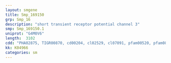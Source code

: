 ```yaml
---
layout: smgene
title: Smp_169150
grp: Smp_16
description: "short transient receptor potential channel 3"
smp: Smp_169150.1
uniprot: "G4M0V6"
length:  3102
cdd: "PHA02875, TIGR00870, cd00204, cl02529, cl07091, pfam00520, pfam08344"
kk: K04966
categories: sm
---
```

